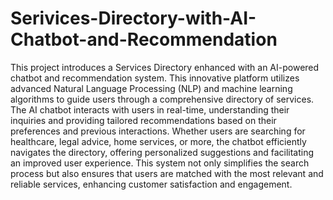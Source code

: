 # Serivices-Directory-with-AI-Chatbot-and-Recommendation

This project introduces a Services Directory enhanced with an AI-powered chatbot and recommendation system. This innovative platform utilizes advanced Natural Language Processing (NLP) and machine learning algorithms to guide users through a comprehensive directory of services. The AI chatbot interacts with users in real-time, understanding their inquiries and providing tailored recommendations based on their preferences and previous interactions. Whether users are searching for healthcare, legal advice, home services, or more, the chatbot efficiently navigates the directory, offering personalized suggestions and facilitating an improved user experience. This system not only simplifies the search process but also ensures that users are matched with the most relevant and reliable services, enhancing customer satisfaction and engagement.
